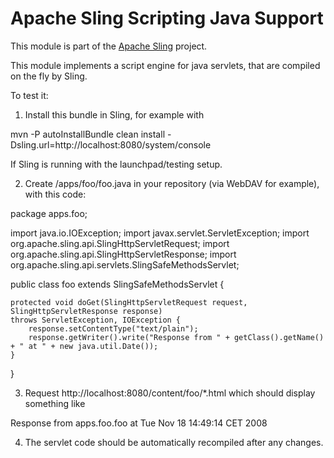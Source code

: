 # Apache Sling Scripting Java Support

This module is part of the [Apache Sling](https://sling.apache.org) project.

This module implements a script engine for java servlets, that are compiled
on the fly by Sling.

To test it:

1. Install this bundle in Sling, for example with

  mvn -P autoInstallBundle clean install -Dsling.url=http://localhost:8080/system/console
  
If Sling is running with the launchpad/testing setup.

2. Create /apps/foo/foo.java in your repository (via WebDAV for example), with this code:

package apps.foo;

import java.io.IOException;
import javax.servlet.ServletException;
import org.apache.sling.api.SlingHttpServletRequest;
import org.apache.sling.api.SlingHttpServletResponse;
import org.apache.sling.api.servlets.SlingSafeMethodsServlet;

public class foo extends SlingSafeMethodsServlet {
    
    protected void doGet(SlingHttpServletRequest request, SlingHttpServletResponse response) 
    throws ServletException, IOException {
        response.setContentType("text/plain");
        response.getWriter().write("Response from " + getClass().getName() + " at " + new java.util.Date());
    }
}   

3. Request http://localhost:8080/content/foo/*.html which should display something like

  Response from apps.foo.foo at Tue Nov 18 14:49:14 CET 2008
  
4. The servlet code should be automatically recompiled after any changes.
  